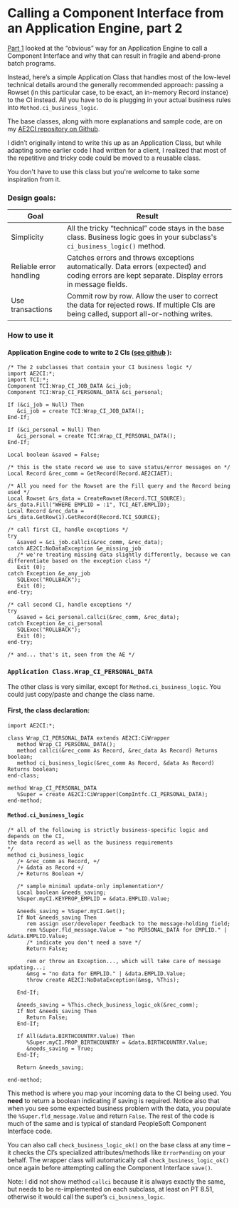 # Calling a Component Interface from an Application Engine, part 2

[Part 1](/application_engine/ae_call_ci_p1/) looked at the “obvious” way for an Application Engine to call a Component Interface and why that can result in fragile and abend-prone batch programs.

Instead, here’s a simple Application Class that handles most of the low-level technical details around the generally recommended approach: passing a Rowset (in this particular case, to be exact, an in-memory Record instance) to the CI instead. All you have to do is plugging in your actual business rules into `Method.ci_business_logic`.

The base classes, along with more explanations and sample code, are on my [AE2CI repository on Github](https://github.com/jpeyret/ae2ci).

I didn’t originally intend to write this up as an Application Class, but while adapting some earlier code I had written for a client, I realized that most of the repetitive and tricky code could be moved to a reusable class.


You don't have to use this class but you're welcome to take some inspiration from it.

### Design goals:

Goal|Result
------------ | -------------
Simplicity | All the tricky “technical” code stays in the base class. Business logic goes in your subclass's `ci_business_logic()` method.
Reliable error handling | Catches errors and throws exceptions automatically. Data errors (expected) and coding errors are kept separate. Display errors in message fields.
Use transactions|Commit row by row. Allow the user to correct the data for rejected rows. If multiple CIs are being called, support all-or-nothing writes.





### How to use it


#### Application Engine code to write to 2 CIs ([see github]() ):


	/* The 2 subclasses that contain your CI business logic */
	import AE2CI:*;
	import TCI:*;
	Component TCI:Wrap_CI_JOB_DATA &ci_job;
	Component TCI:Wrap_CI_PERSONAL_DATA &ci_personal;

	If (&ci_job = Null) Then
	   &ci_job = create TCI:Wrap_CI_JOB_DATA();
	End-If;

	If (&ci_personal = Null) Then
	   &ci_personal = create TCI:Wrap_CI_PERSONAL_DATA();
	End-If;

	Local boolean &saved = False;

	/* this is the state record we use to save status/error messages on */
	Local Record &rec_comm = GetRecord(Record.AE2CIAET);

	/* All you need for the Rowset are the Fill query and the Record being used */
	Local Rowset &rs_data = CreateRowset(Record.TCI_SOURCE);
	&rs_data.Fill("WHERE EMPLID = :1", TCI_AET.EMPLID);
	Local Record &rec_data = &rs_data.GetRow(1).GetRecord(Record.TCI_SOURCE);

	/* call first CI, handle exceptions */
	try
	   &saved = &ci_job.callci(&rec_comm, &rec_data);
	catch AE2CI:NoDataException &e_missing_job
	   /* we're treating missing data slightly differently, because we can differentiate based on the exception class */
	   Exit (0);
	catch Exception &e_any_job
	   SQLExec("ROLLBACK");
	   Exit (0);
	end-try;

	/* call second CI, handle exceptions */
	try
	   &saved = &ci_personal.callci(&rec_comm, &rec_data);
	catch Exception &e_ci_personal
	   SQLExec("ROLLBACK");
	   Exit (0);
	end-try;

    /* and... that's it, seen from the AE */

### `Application Class.Wrap_CI_PERSONAL_DATA` 


The other class is very similar, except for `Method.ci_business_logic`.  You could just copy/paste and change the class name.

#### First, the class declaration:

	import AE2CI:*;

	class Wrap_CI_PERSONAL_DATA extends AE2CI:CiWrapper
	   method Wrap_CI_PERSONAL_DATA();
	   method callci(&rec_comm As Record, &rec_data As Record) Returns boolean;
	   method ci_business_logic(&rec_comm As Record, &data As Record) Returns boolean;
	end-class;

	method Wrap_CI_PERSONAL_DATA
	   %Super = create AE2CI:CiWrapper(CompIntfc.CI_PERSONAL_DATA);
	end-method;

#### `Method.ci_business_logic`

	/* all of the following is strictly business-specific logic and depends on the CI,
	the data record as well as the business requirements
	*/
	method ci_business_logic
	   /+ &rec_comm as Record, +/
	   /+ &data as Record +/
	   /+ Returns Boolean +/

	   /* sample minimal update-only implementation*/
	   Local boolean &needs_saving;
	   %Super.myCI.KEYPROP_EMPLID = &data.EMPLID.Value;

	   &needs_saving = %Super.myCI.Get();
	   If Not &needs_saving Then
	      rem assign user/developer feedback to the message-holding field;
	      rem %Super.fld_message.Value = "no PERSONAL_DATA for EMPLID." | &data.EMPLID.Value;
	      /* indicate you don't need a save */
	      Return False;

	      rem or throw an Exception..., which will take care of message updating...;
	      &msg = "no data for EMPLID." | &data.EMPLID.Value;
	      throw create AE2CI:NoDataException(&msg, %This);

	   End-If;

	   &needs_saving = %This.check_business_logic_ok(&rec_comm);
	   If Not &needs_saving Then
	      Return False;
	   End-If;

	   If All(&data.BIRTHCOUNTRY.Value) Then
	      %Super.myCI.PROP_BIRTHCOUNTRY = &data.BIRTHCOUNTRY.Value;
	      &needs_saving = True;
	   End-If;

	   Return &needs_saving;

	end-method;


This method is where you map your incoming data to the CI being used. You **need** to return a boolean indicating if saving is required. Notice also that when you see some expected business problem with the data, you populate the `%Super.fld_message.Value` and return `False`. The rest of the code is much of the same and is typical of standard PeopleSoft Component Interface code.

You can also call `check_business_logic_ok()` on the base class at any time – it checks the CI’s specialized attributes/methods like `ErrorPending` on your behalf. The wrapper class will automatically call `check_business_logic_ok()` once again before attempting calling the Component Interface `save()`.

Note: I did not show method `callci` because it is always exactly the same, but needs to be re-implemented on each subclass, at least on PT 8.51, otherwise it would call the super’s `ci_business_logic`.


